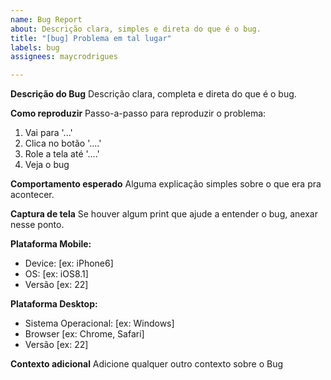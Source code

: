 ```yaml
---
name: Bug Report
about: Descrição clara, simples e direta do que é o bug.
title: "[bug] Problema em tal lugar"
labels: bug
assignees: maycrodrigues

---
```


**Descrição do Bug**
Descrição clara, completa e direta do que é o bug.

**Como reproduzir**
Passo-a-passo para reproduzir o problema:
1. Vai para '...'
2. Clica no botão '....'
3. Role a tela até '....'
4. Veja o bug

**Comportamento esperado**
Alguma explicação simples sobre o que era pra acontecer.

**Captura de tela**
Se houver algum print que ajude a entender o bug, anexar nesse ponto.

**Plataforma Mobile:**
 - Device: [ex: iPhone6]
 - OS: [ex: iOS8.1]
 - Versão [ex: 22]

**Plataforma Desktop:**
 - Sistema Operacional: [ex: Windows]
 - Browser [ex: Chrome, Safari]
 - Versão [ex: 22]

**Contexto adicional**
Adicione qualquer outro contexto sobre o Bug
